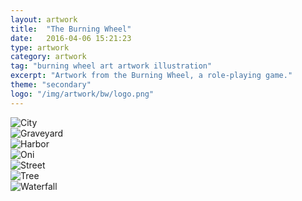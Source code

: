 ```yaml
---
layout: artwork
title:  "The Burning Wheel"
date:   2016-04-06 15:21:23
type: artwork
category: artwork
tag: "burning wheel art artwork illustration"
excerpt: "Artwork from the Burning Wheel, a role-playing game."
theme: "secondary"
logo: "/img/artwork/bw/logo.png"
---
```

<div class="image-container">
	<div class="wrapper">
		<section class="artwork">
			<img src="/img/artwork/bw/city.png" alt="City"/>		
		</section>
		<section class="artwork">
			<img src="/img/artwork/bw/graveyard.png" alt="Graveyard"/>		
		</section>
		<section class="artwork">
			<img src="/img/artwork/bw/harbor.png" alt="Harbor"/>		
		</section>
		<section class="artwork">
			<img src="/img/artwork/bw/oni.png" alt="Oni"/>		
		</section>
		<section class="artwork">
			<img src="/img/artwork/bw/street.png" alt="Street"/>		
		</section>
		<section class="artwork">
			<img src="/img/artwork/bw/tree.png" alt="Tree"/>		
		</section>
		<section class="artwork">
			<img src="/img/artwork/bw/waterfall.png" alt="Waterfall"/>		
		</section>
	</div>
</div>